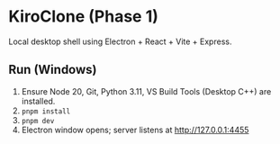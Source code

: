 ﻿# KiroClone (Phase 1)

Local desktop shell using Electron + React + Vite + Express.

## Run (Windows)
1. Ensure Node 20, Git, Python 3.11, VS Build Tools (Desktop C++) are installed.
2. `pnpm install`
3. `pnpm dev`
4. Electron window opens; server listens at http://127.0.0.1:4455
